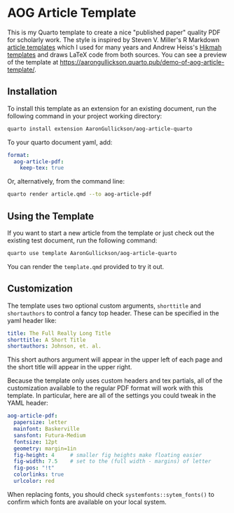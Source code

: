 # AOG Article Template

This is my Quarto template to create a nice "published paper" quality PDF for scholarly work. The style is inspired by Steven V. Miller's R Markdown [article templates](https://github.com/svmiller/stevetemplates) which I used for many years and Andrew Heiss's [Hikmah templates](https://github.com/andrewheiss/hikmah-academic-quarto) and draws LaTeX code from both sources.  You can see a preview of the template at <https://aarongullickson.quarto.pub/demo-of-aog-article-template/>. 

## Installation

To install this template as an extension for an existing document, run the following command in your project working directory:

```bash
quarto install extension AaronGullickson/aog-article-quarto
```

To your quarto document yaml, add:

```yaml
format:
  aog-article-pdf:
    keep-tex: true
```

Or, alternatively, from the command line:

```bash
quarto render article.qmd --to aog-article-pdf
```

## Using the Template

If you want to start a new article from the template or just check out the existing test document, run the following command:

```bash
quarto use template AaronGullickson/aog-article-quarto
```

You can render the `template.qmd` provided to try it out.

## Customization

The template uses two optional custom arguments, `shorttitle` and `shortauthors` to control a fancy top header. These can be specified in the yaml header like:

```yaml
title: The Full Really Long Title
shorttitle: A Short Title
shortauthors: Johnson, et. al.
```

This short authors argument will appear in the upper left of each page and the short title will appear in the upper right.

Because the template only uses custom headers and tex partials, all of the customization available to the regular PDF format will work with this template. In particular, here are all of the settings you could tweak in the YAML header:

```yaml
aog-article-pdf:
  papersize: letter
  mainfont: Baskerville 
  sansfont: Futura-Medium
  fontsize: 12pt   
  geometry: margin=1in
  fig-height: 4     # smaller fig heights make floating easier
  fig-width: 7.5    # set to the (full width - margins) of letter   
  fig-pos: "!t"
  colorlinks: true
  urlcolor: red
```

When replacing fonts, you should check `systemfonts::sytem_fonts()` to confirm which fonts are available on your local system.
